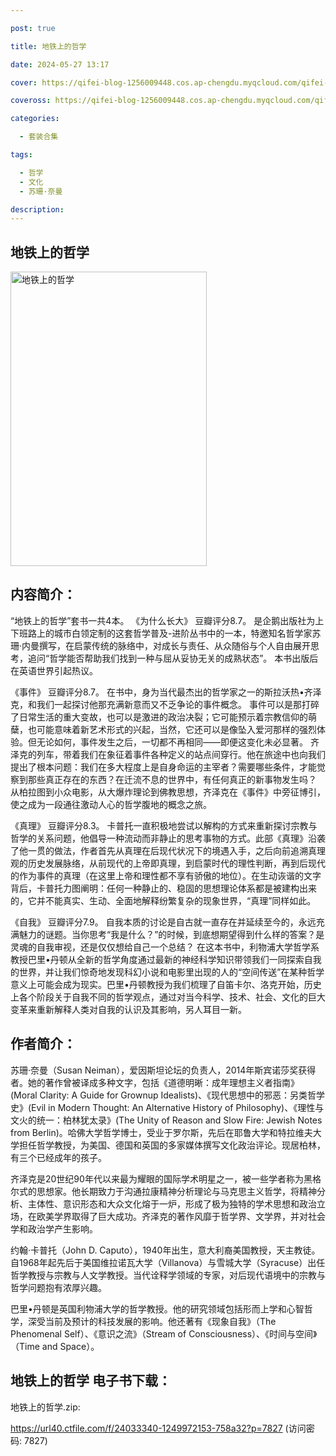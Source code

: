 ```yaml
---

post: true

title: 地铁上的哲学

date: 2024-05-27 13:17

cover: https://qifei-blog-1256009448.cos.ap-chengdu.myqcloud.com/qifei-blog/65f193bc9f345e8d03b8943c.jpg

coveross: https://qifei-blog-1256009448.cos.ap-chengdu.myqcloud.com/qifei-blog/65f193bc9f345e8d03b8943c.jpg

categories:

  - 套装合集

tags:

  - 哲学
  - 文化
  - 苏珊·奈曼

description:
---
```


## 地铁上的哲学
<img alt="地铁上的哲学 " class="aligncenter loading" data-was-processed="true" decoding="async" fetchpriority="high" height="471" src="https://qifei-blog-1256009448.cos.ap-chengdu.myqcloud.com/qifei-blog/65f193bc9f345e8d03b8943c.jpg " style="cursor: zoom-in;" width="314"/>

## 内容简介：

“地铁上的哲学”套书一共4本。 《为什么长大》 豆瓣评分8.7。 是企鹅出版社为上下班路上的城市白领定制的这套哲学普及-进阶丛书中的一本，特邀知名哲学家苏珊·内曼撰写，在启蒙传统的脉络中，对成长与责任、从众随俗与个人自由展开思考，追问“哲学能否帮助我们找到一种与屈从妥协无关的成熟状态”。 本书出版后在英语世界引起热议。<br/>

《事件》 豆瓣评分8.7。 在书中，身为当代最杰出的哲学家之一的斯拉沃热•齐泽克，和我们一起探讨他那充满新意而又不乏争论的事件概念。 事件可以是那打碎了日常生活的重大变故，也可以是激进的政治决裂；它可能预示着宗教信仰的萌蘖，也可能意味着新艺术形式的兴起，当然，它还可以是像坠入爱河那样的强烈体验。但无论如何，事件发生之后，一切都不再相同——即便这变化未必显著。 齐泽克的列车，带着我们在象征着事件各种定义的站点间穿行。他在旅途中也向我们提出了根本问题：我们在多大程度上是自身命运的主宰者？需要哪些条件，才能觉察到那些真正存在的东西？在迁流不息的世界中，有任何真正的新事物发生吗？ 从柏拉图到小众电影，从大爆炸理论到佛教思想，齐泽克在《事件》中旁征博引，使之成为一段通往激动人心的哲学腹地的概念之旅。<br/>

《真理》 豆瓣评分8.3。 卡普托一直积极地尝试以解构的方式来重新探讨宗教与哲学的关系问题，他倡导一种流动而非静止的思考事物的方式。此部《真理》沿袭了他一贯的做法，作者首先从真理在后现代状况下的境遇入手，之后向前追溯真理观的历史发展脉络，从前现代的上帝即真理，到启蒙时代的理性判断，再到后现代的作为事件的真理（在这里上帝和理性都不享有骄傲的地位）。在生动诙谐的文字背后，卡普托力图阐明：任何一种静止的、稳固的思想理论体系都是被建构出来的，它并不能真实、生动、全面地解释纷繁复杂的现象世界，“真理”同样如此。<br/>

《自我》 豆瓣评分7.9。 自我本质的讨论是自古就一直存在并延续至今的，永远充满魅力的谜题。当你思考“我是什么？”的时候，到底想期望得到什么样的答案？是灵魂的自我审视，还是仅仅想给自己一个总结？ 在这本书中，利物浦大学哲学系教授巴里•丹顿从全新的哲学角度通过最新的神经科学知识带领我们一同探索自我的世界，并让我们惊奇地发现科幻小说和电影里出现的人的“空间传送”在某种哲学意义上可能会成为现实。巴里•丹顿教授为我们梳理了自笛卡尔、洛克开始，历史上各个阶段关于自我不同的哲学观点，通过对当今科学、技术、社会、文化的巨大变革来重新解释人类对自我的认识及其影响，另人耳目一新。

## 作者简介：

苏珊·奈曼（Susan Neiman），爱因斯坦论坛的负责人，2014年斯宾诺莎奖获得者。她的著作曾被译成多种文字，包括《道德明晰：成年理想主义者指南》(Moral Clarity: A Guide for Grownup Idealists)、《现代思想中的邪恶：另类哲学史》(Evil in Modern Thought: An Alternative History of Philosophy)、《理性与文火的统一：柏林犹太录》(The Unity of Reason and Slow Fire: Jewish Notes from Berlin)。哈佛大学哲学博士，受业于罗尔斯，先后在耶鲁大学和特拉维夫大学担任哲学教授，为美国、德国和英国的多家媒体撰写文化政治评论。现居柏林，有三个已经成年的孩子。<br/>

齐泽克是20世纪90年代以来最为耀眼的国际学术明星之一，被一些学者称为黑格尔式的思想家。他长期致力于沟通拉康精神分析理论与马克思主义哲学，将精神分析、主体性、意识形态和大众文化熔于一炉，形成了极为独特的学术思想和政治立场，在欧美学界取得了巨大成功。齐泽克的著作风靡于哲学界、文学界，并对社会学和政治学产生影响。<br/>

约翰‧卡普托（John D. Caputo），1940年出生，意大利裔美国教授，天主教徒。自1968年起先后于美国维拉诺瓦大学（Villanova）与雪城大学（Syracuse）出任哲学教授与宗教与人文学教授。当代诠释学领域的专家，对后现代语境中的宗教与哲学问题抱有浓厚兴趣。<br/>

巴里•丹顿是英国利物浦大学的哲学教授。他的研究领域包括形而上学和心智哲学，深受当前及预计的科技发展的影响。他还著有《现象自我》（The Phenomenal Self）、《意识之流》（Stream of Consciousness）、《时间与空间》（Time and Space）。

## 地铁上的哲学 电子书下载：



地铁上的哲学.zip: 

https://url40.ctfile.com/f/24033340-1249972153-758a32?p=7827 (访问密码: 7827)
